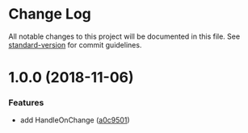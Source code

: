 # Change Log

All notable changes to this project will be documented in this file. See [standard-version](https://github.com/conventional-changelog/standard-version) for commit guidelines.

<a name="1.0.0"></a>

# 1.0.0 (2018-11-06)

### Features

- add HandleOnChange ([a0c9501](https://github.com/LeDDGroup/handle-data-change/commit/a0c9501))
